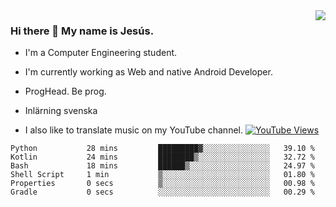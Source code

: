 <img align='right' src="https://github-readme-stats.vercel.app/api/top-langs/?username=JesusJimenezG&layout=compact&theme=dracula">

### Hi there 👋 My name is Jesús.
- I'm a Computer Engineering student.
- I'm currently working as Web and native Android Developer.

- ProgHead. Be prog.
- Inlärning svenska
- I also like to translate music on my YouTube channel. [![YouTube Views](https://img.shields.io/youtube/channel/views/UCWnlcC4_sV9Imcy9ysQpxHA?style=social)](https://www.youtube.com/channel/UCWnlcC4_sV9Imcy9ysQpxHA)

<!--START_SECTION:waka-->

```text
Python           28 mins         █████████▓░░░░░░░░░░░░░░░   39.10 %
Kotlin           24 mins         ████████▒░░░░░░░░░░░░░░░░   32.72 %
Bash             18 mins         ██████▒░░░░░░░░░░░░░░░░░░   24.97 %
Shell Script     1 min           ▒░░░░░░░░░░░░░░░░░░░░░░░░   01.80 %
Properties       0 secs          ▒░░░░░░░░░░░░░░░░░░░░░░░░   00.98 %
Gradle           0 secs          ░░░░░░░░░░░░░░░░░░░░░░░░░   00.29 %
```

<!--END_SECTION:waka-->

<!--
**JesusJimenezG/JesusJimenezG** is a ✨ _special_ ✨ repository because its `README.md` (this file) appears on your GitHub profile.

Here are some ideas to get you started:

- 🔭 I’m currently working on ...
- 🌱 I’m currently learning ...
- 👯 I’m looking to collaborate on ...
- 🤔 I’m looking for help with ...
- 💬 Ask me about ...
- 📫 How to reach me: ...
- 😄 Pronouns: ...
- ⚡ Fun fact: ...
-->
